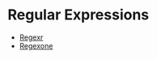 # Regular Expressions

 - [Regexr](https://regexr.com/)
 - [Regexone](https://regexone.com/)

<!--stackedit_data:
eyJoaXN0b3J5IjpbLTE2MzI1NjM1MzJdfQ==
-->